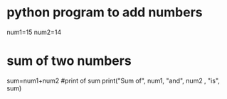 # python program to add numbers
num1=15
num2=14
# sum of two numbers
sum=num1+num2
#print of sum
print("Sum of", num1, "and", num2 , "is", sum)

